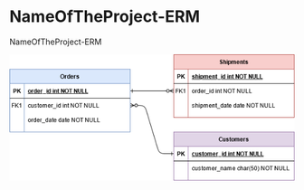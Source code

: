 # NameOfTheProject-ERM
NameOfTheProject-ERM


![ERM](https://raw.githubusercontent.com/TIDBIS-Example/NameOfTheProject-ERM/main/Untitled%20Diagram.png)

